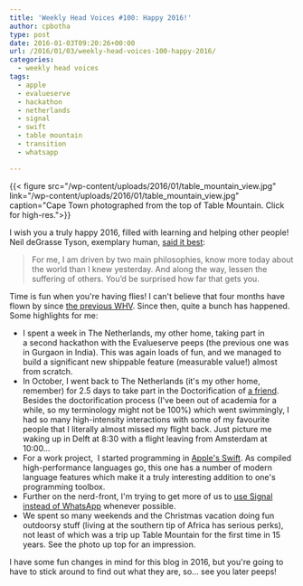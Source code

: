 ```yaml
---
title: 'Weekly Head Voices #100: Happy 2016!'
author: cpbotha
type: post
date: 2016-01-03T09:20:26+00:00
url: /2016/01/03/weekly-head-voices-100-happy-2016/
categories:
  - weekly head voices
tags:
  - apple
  - evalueserve
  - hackathon
  - netherlands
  - signal
  - swift
  - table mountain
  - transition
  - whatsapp

---
```

{{< figure src="/wp-content/uploads/2016/01/table_mountain_view.jpg" link="/wp-content/uploads/2016/01/table_mountain_view.jpg" caption="Cape Town photographed from the top of Table Mountain. Click for high-res.">}} 

I wish you a truly happy 2016, filled with learning and helping other people! Neil deGrasse Tyson, exemplary human, [said it best][1]:

> For me, I am driven by two main philosophies, know more today about the world than I knew yesterday. And along the way, lessen the suffering of others. You’d be surprised how far that gets you.

Time is fun when you're having flies! I can't believe that four months have flown by since [the previous WHV][2]. Since then, quite a bunch has happened. Some highlights for me:

  * I spent a week in The Netherlands, my other home, taking part in a second hackathon with the Evalueserve peeps (the previous one was in Gurgaon in India). This was again loads of fun, and we managed to build a significant new shippable feature (measurable value!) almost from scratch.
  * In October, I went back to The Netherlands (it's my other home, remember) for 2.5 days to take part in the Doctorification of [a friend][3]. Besides the doctorification process (I've been out of academia for a while, so my terminology might not be 100%) which went swimmingly, I had so many high-intensity interactions with some of my favourite people that I literally almost missed my flight back. Just picture me waking up in Delft at 8:30 with a flight leaving from Amsterdam at 10:00…
  * For a work project,  I started programming in [Apple's Swift][4]. As compiled high-performance languages go, this one has a number of modern language features which make it a truly interesting addition to one's programming toolbox.
  * Further on the nerd-front, I'm trying to get more of us to [use Signal instead of WhatsApp][5] whenever possible.
  * We spent so many weekends and the Christmas vacation doing fun outdoorsy stuff (living at the southern tip of Africa has serious perks), not least of which was a trip up Table Mountain for the first time in 15 years. See the photo up top for an impression.

I have some fun changes in mind for this blog in 2016, but you're going to have to stick around to find out what they are, so… see you later peeps!

 [1]: https://www.reddit.com/r/IAmA/comments/qccer/i_am_neil_degrasse_tyson_ask_me_anything/c3wgffy
 [2]: https://cpbotha.net/2015/08/23/weekly-head-voices-99-no-lands/
 [3]: http://francoismalan.com/
 [4]: https://en.wikipedia.org/wiki/Swift_(programming_language)
 [5]: https://cpbotha.net/2016/01/02/when-we-can-lets-use-signal-instead-of-whatsapp/
